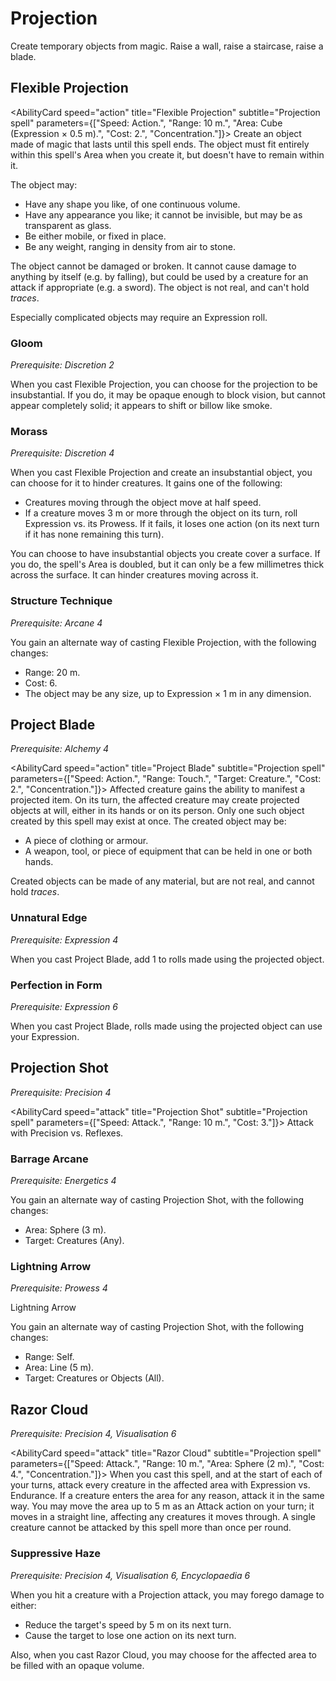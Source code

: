 # Projection

Create temporary objects from magic. Raise a wall, raise a staircase, raise a blade.

## Flexible Projection

<AbilityCard
speed="action"
title="Flexible Projection"
subtitle="Projection spell"
parameters={["Speed: Action.", "Range: 10 m.", "Area: Cube (Expression × 0.5 m).", "Cost: 2.", "Concentration."]}>
Create an object made of magic that lasts until this spell ends. The object must fit entirely within this spell's Area when you create it, but doesn't have to remain within it.

The object may:

- Have any shape you like, of one continuous volume.
- Have any appearance you like; it cannot be invisible, but may be as transparent as glass.
- Be either mobile, or fixed in place.
- Be any weight, ranging in density from air to stone.

The object cannot be damaged or broken. It cannot cause damage to anything by itself (e.g. by falling), but could be used by a creature for an attack if appropriate (e.g. a sword). The object is not real, and can't hold _traces_.

Especially complicated objects may require an Expression roll.
</AbilityCard>

### Gloom

_Prerequisite: Discretion 2_

<AbilityCard
speed="enhancement"
title="Gloom"
subtitle="Spell enhancement">
When you cast Flexible Projection, you can choose for the projection to be insubstantial. If you do, it may be opaque enough to block vision, but cannot appear completely solid; it appears to shift or billow like smoke.
</AbilityCard>

### Morass

_Prerequisite: Discretion 4_

<AbilityCard
speed="enhancement"
title="Morass"
subtitle="Spell enhancement">
When you cast Flexible Projection and create an insubstantial object, you can choose for it to hinder creatures. It gains one of the following:

- Creatures moving through the object move at half speed.
- If a creature moves 3 m or more through the object on its turn, roll Expression vs. its Prowess. If it fails, it loses one action (on its next turn if it has none remaining this turn).

You can choose to have insubstantial objects you create cover a surface. If you do, the spell's Area is doubled, but it can only be a few millimetres thick across the surface. It can hinder creatures moving across it.
</AbilityCard>

### Structure Technique

_Prerequisite: Arcane 4_

<AbilityCard
speed="alternate"
title="Structure Technique"
subtitle="Alternate spell">
You gain an alternate way of casting Flexible Projection, with the following changes:

- Range: 20 m.
- Cost: 6.
- The object may be any size, up to Expression × 1 m in any dimension.

</AbilityCard>

## Project Blade

_Prerequisite: Alchemy 4_

<AbilityCard
speed="action"
title="Project Blade"
subtitle="Projection spell"
parameters={["Speed: Action.", "Range: Touch.", "Target: Creature.", "Cost: 2.", "Concentration."]}>
Affected creature gains the ability to manifest a projected item. On its turn, the affected creature may create projected objects at will, either in its hands or on its person. Only one such object created by this spell may exist at once.
The created object may be:

- A piece of clothing or armour.
- A weapon, tool, or piece of equipment that can be held in one or both hands.

Created objects can be made of any material, but are not real, and cannot hold _traces_.
</AbilityCard>

### Unnatural Edge

_Prerequisite: Expression 4_

<AbilityCard
speed="enhancement"
title="Unnatural Edge"
subtitle="Spell enhancement">
When you cast Project Blade, add 1 to rolls made using the projected object.
</AbilityCard>

### Perfection in Form

_Prerequisite: Expression 6_

<AbilityCard
speed="enhancement"
title="Perfection in Form"
subtitle="Spell enhancement">
When you cast Project Blade, rolls made using the projected object can use your Expression.
</AbilityCard>

## Projection Shot

_Prerequisite: Precision 4_

<AbilityCard
speed="attack"
title="Projection Shot"
subtitle="Projection spell"
parameters={["Speed: Attack.", "Range: 10 m.", "Cost: 3."]}>
Attack with Precision vs. Reflexes.
</AbilityCard>

### Barrage Arcane

_Prerequisite: Energetics 4_

<AbilityCard
speed="alternate"
title="Barrage Arcane"
subtitle="Alternate spell">
You gain an alternate way of casting Projection Shot, with the following changes:

- Area: Sphere (3 m).
- Target: Creatures (Any).

</AbilityCard>

### Lightning Arrow

_Prerequisite: Prowess 4_

Lightning Arrow

<AbilityCard
speed="alternate"
title="Lightning Arrow"
subtitle="Alternate spell">
You gain an alternate way of casting Projection Shot, with the following changes:

- Range: Self.
- Area: Line (5 m).
- Target: Creatures or Objects (All).

</AbilityCard>

## Razor Cloud

_Prerequisite: Precision 4, Visualisation 6_

<AbilityCard
speed="attack"
title="Razor Cloud"
subtitle="Projection spell"
parameters={["Speed: Attack.", "Range: 10 m.", "Area: Sphere (2 m).", "Cost: 4.", "Concentration."]}>
When you cast this spell, and at the start of each of your turns, attack every creature in the affected area with Expression vs. Endurance. If a creature enters the area for any reason, attack it in the same way. You may move the area up to 5 m as an Attack action on your turn; it moves in a straight line, affecting any creatures it moves through. A single creature cannot be attacked by this spell more than once per round.
</AbilityCard>

### Suppressive Haze

_Prerequisite: Precision 4, Visualisation 6, Encyclopaedia 6_

<AbilityCard
speed="enhancement"
title="Suppressive Haze"
subtitle="Spell enhancement">
When you hit a creature with a Projection attack, you may forego damage to either:

- Reduce the target's speed by 5 m on its next turn.
- Cause the target to lose one action on its next turn.

Also, when you cast Razor Cloud, you may choose for the affected area to be filled with an opaque volume.
</AbilityCard>
